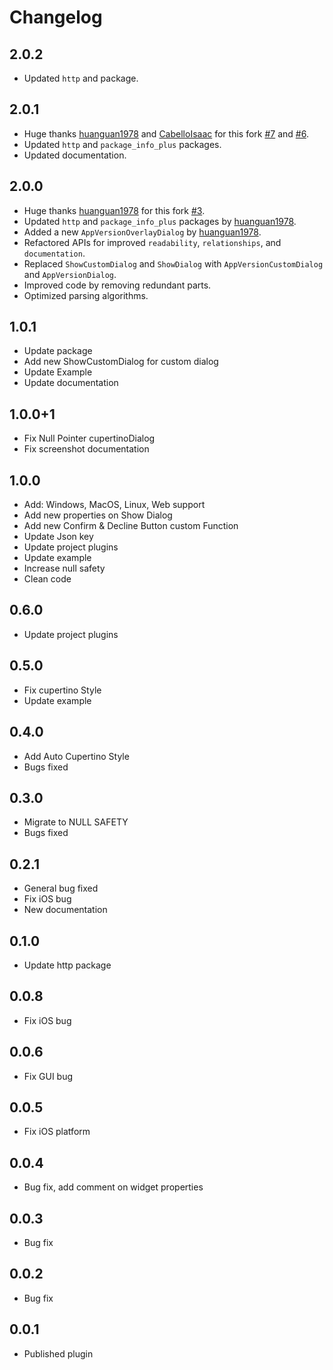 # Changelog

## 2.0.2

- Updated `http` and package.

## 2.0.1

- Huge thanks [huanguan1978](https://github.com/huanguan1978) and [CabelloIsaac](https://github.com/CabelloIsaac) for this fork [#7](https://github.com/enzo-desimone/check_app_version/pull/7) and [#6](https://github.com/enzo-desimone/check_app_version/pull/6).
- Updated `http` and `package_info_plus` packages.
- Updated documentation.

## 2.0.0

- Huge thanks [huanguan1978](https://github.com/huanguan1978) for this fork [#3](https://github.com/enzo-desimone/check_app_version/pull/3).
- Updated `http` and `package_info_plus` packages by [huanguan1978](https://github.com/huanguan1978).
- Added a new `AppVersionOverlayDialog` by [huanguan1978](https://github.com/huanguan1978).
- Refactored APIs for improved `readability`, `relationships`, and `documentation`.
- Replaced `ShowCustomDialog` and `ShowDialog` with `AppVersionCustomDialog` and `AppVersionDialog`.
- Improved code by removing redundant parts.
- Optimized parsing algorithms.

## 1.0.1

- Update package
- Add new ShowCustomDialog for custom dialog
- Update Example
- Update documentation

## 1.0.0+1

- Fix Null Pointer cupertinoDialog
- Fix screenshot documentation

## 1.0.0

- Add: Windows, MacOS, Linux, Web support
- Add new properties on Show Dialog
- Add new Confirm & Decline Button custom Function
- Update Json key
- Update project plugins
- Update example
- Increase null safety
- Clean code

## 0.6.0

- Update project plugins

## 0.5.0

- Fix cupertino Style
- Update example

## 0.4.0

- Add Auto Cupertino Style
- Bugs fixed

## 0.3.0

- Migrate to NULL SAFETY
- Bugs fixed

## 0.2.1

- General bug fixed
- Fix iOS bug
- New documentation

## 0.1.0

- Update http package

## 0.0.8

- Fix iOS bug

## 0.0.6

- Fix GUI bug

## 0.0.5

- Fix iOS platform

## 0.0.4

- Bug fix, add comment on widget properties

## 0.0.3

- Bug fix

## 0.0.2

- Bug fix

## 0.0.1

- Published plugin
